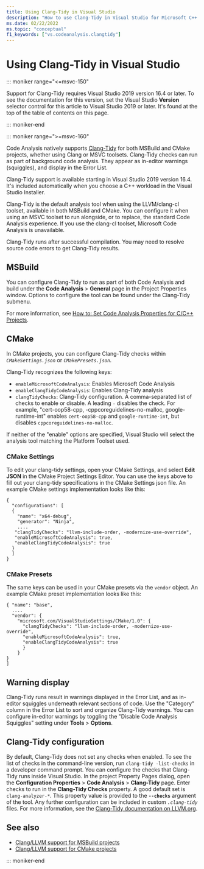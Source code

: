 ```yaml
---
title: Using Clang-Tidy in Visual Studio
description: "How to use Clang-Tidy in Visual Studio for Microsoft C++ code analysis."
ms.date: 02/22/2022
ms.topic: "conceptual"
f1_keywords: ["vs.codeanalysis.clangtidy"]
---
```

# Using Clang-Tidy in Visual Studio

::: moniker range="<=msvc-150"

Support for Clang-Tidy requires Visual Studio 2019 version 16.4 or later. To see the documentation for this version, set the Visual Studio **Version** selector control for this article to Visual Studio 2019 or later. It's found at the top of the table of contents on this page.

::: moniker-end

::: moniker range=">=msvc-160"

Code Analysis natively supports [Clang-Tidy](https://clang.llvm.org/extra/clang-tidy/) for both MSBuild and CMake projects, whether using Clang or MSVC toolsets. Clang-Tidy checks can run as part of background code analysis. They appear as in-editor warnings (squiggles), and display in the Error List.

Clang-Tidy support is available starting in Visual Studio 2019 version 16.4. It's included automatically when you choose a C++ workload in the Visual Studio Installer.

Clang-Tidy is the default analysis tool when using the LLVM/clang-cl toolset, available in both MSBuild and CMake. You can configure it when using an MSVC toolset to run alongside, or to replace, the standard Code Analysis experience. If you use the clang-cl toolset, Microsoft Code Analysis is unavailable.

Clang-Tidy runs after successful compilation. You may need to resolve source code errors to get Clang-Tidy results.

## MSBuild

You can configure Clang-Tidy to run as part of both Code Analysis and build under the **Code Analysis** > **General** page in the Project Properties window. Options to configure the tool can be found under the Clang-Tidy submenu.

For more information, see [How to: Set Code Analysis Properties for C/C++ Projects](../code-quality/how-to-set-code-analysis-properties-for-c-cpp-projects.md).

## CMake

In CMake projects, you can configure Clang-Tidy checks within *`CMakeSettings.json`* or *`CMakePresets.json`*. 

Clang-Tidy recognizes the following keys:

- `enableMicrosoftCodeAnalysis`: Enables Microsoft Code Analysis
- `enableClangTidyCodeAnalysis`: Enables Clang-Tidy analysis
- `clangTidyChecks`: Clang-Tidy configuration. A comma-separated list of checks to enable or disable. A leading `-` disables the check. For example, "cert-oop58-cpp, -cppcoreguidelines-no-malloc, google-runtime-int" enables `cert-oop58-cpp` and `google-runtime-int`, but disables `cppcoreguidelines-no-malloc`.

If neither of the "enable" options are specified, Visual Studio will select the analysis tool matching the Platform Toolset used.

### CMake Settings
To edit your clang-tidy settings, open your CMake Settings, and select **Edit JSON** in the CMake Project Settings Editor. You can use the keys above to fill out your clang-tidy specifications in the CMake Settings json file. 
An example CMake settings implementation looks like this:
```
{
  "configurations": [
  {
    "name": "x64-debug",
    "generator": "Ninja",
    ....
   "clangTidyChecks": "llvm-include-order, -modernize-use-override",
   "enableMicrosoftCodeAnalysis": true,
   "enableClangTidyCodeAnalysis": true
  }
  ]
}
```

### CMake Presets
The same keys can be used in your CMake presets via the `vendor` object.
An example CMake preset implementation looks like this:
```"configurePreset": [
{ "name": "base",
  ....
  "vendor": {
    "microsoft.com/VisualStudioSettings/CMake/1.0": {
      "clangTidyChecks": "llvm-include-order, -modernize-use-override",
      "enableMicrosoftCodeAnalysis": true,
      "enableClangTidyCodeAnalysis": true
      }
    }
}
]
```

## Warning display

Clang-Tidy runs result in warnings displayed in the Error List, and as in-editor squiggles underneath relevant sections of code. Use the "Category" column in the Error List to sort and organize Clang-Tidy warnings. You can configure in-editor warnings by toggling the "Disable Code Analysis Squiggles" setting under **Tools** > **Options**.

## Clang-Tidy configuration

By default, Clang-Tidy does not set any checks when enabled. To see the list of checks in the command-line version, run `clang-tidy -list-checks` in a developer command prompt. You can configure the checks that Clang-Tidy runs inside Visual Studio. In the project Property Pages dialog, open the **Configuration Properties** > **Code Analysis** > **Clang-Tidy** page. Enter checks to run in the **Clang-Tidy Checks** property. A good default set is `clang-analyzer-*`. This property value is provided to the **`--checks`** argument of the tool. Any further configuration can be included in custom *`.clang-tidy`* files. For more information, see the [Clang-Tidy documentation on LLVM.org](https://clang.llvm.org/extra/clang-tidy/).

## See also

- [Clang/LLVM support for MSBuild projects](https://devblogs.microsoft.com/cppblog/clang-llvm-support-for-msbuild-projects/)
- [Clang/LLVM support for CMake projects](https://devblogs.microsoft.com/cppblog/visual-studio-cmake-support-clang-llvm-cmake-3-14-vcpkg-and-performance-improvements/)

::: moniker-end
